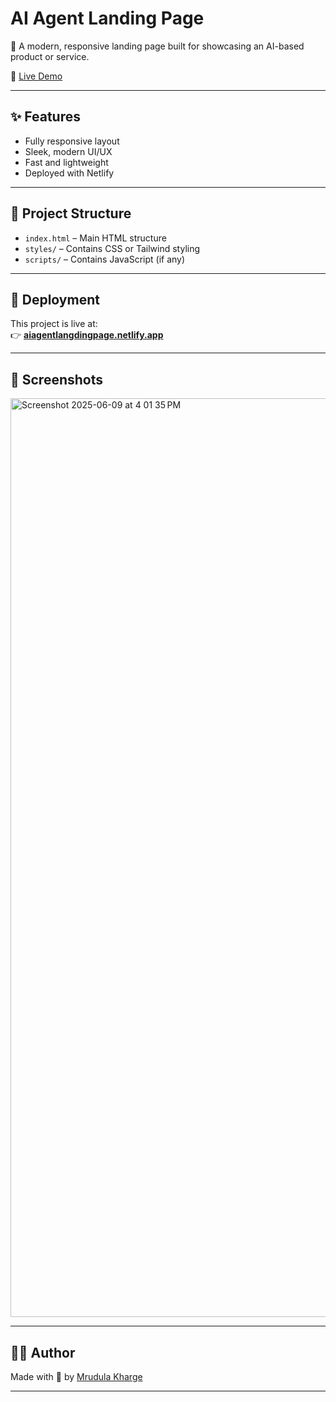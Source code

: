 # AI Agent Landing Page

🚀 A modern, responsive landing page built for showcasing an AI-based product or service.

🔗 [Live Demo](https://aiagentlangdingpage.netlify.app)

---

## ✨ Features

- Fully responsive layout
- Sleek, modern UI/UX
- Fast and lightweight
- Deployed with Netlify

---

## 📁 Project Structure

- `index.html` – Main HTML structure
- `styles/` – Contains CSS or Tailwind styling
- `scripts/` – Contains JavaScript (if any)

---

## 🚀 Deployment

This project is live at:  
👉 **[aiagentlangdingpage.netlify.app](https://aiagentlangdingpage.netlify.app)**

---

## 📸 Screenshots


<img width="1470" alt="Screenshot 2025-06-09 at 4 01 35 PM" src="https://github.com/user-attachments/assets/430b5b0d-54d7-4f94-b2ed-2f70d1efcab4" />

---

## 🙋‍♀️ Author

Made with 💙 by [Mrudula Kharge](https://github.com/mrudula1224)

---


